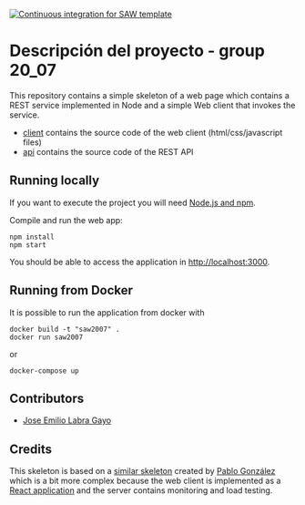 [![Continuous integration for SAW template](https://github.com/sawmti/saw20_07/actions/workflows/ci.yml/badge.svg)](https://github.com/sawmti/saw20_07/actions/workflows/ci.yml)

# Descripción del proyecto - group 20_07

This repository contains a simple skeleton of a web page which contains a REST service implemented in Node and a simple Web client that invokes the service. 

- [client](https://github.com/sawmti/saw20_07/tree/main/client) contains the source code of the web client (html/css/javascript files)
- [api](https://github.com/sawmti/saw20_07/tree/main/api) contains the source code of the REST API
## Running locally

If you want to execute the project you will need 
[Node.js and npm](https://www.npmjs.com/get-npm). 

Compile and run the web app:

```
npm install
npm start
```

You should be able to access the application in [http://localhost:3000](http://localhost:3000).

## Running from Docker

It is possible to run the application from docker with

```
docker build -t "saw2007" .
docker run saw2007
```

or 

```
docker-compose up
```

## Contributors

- [Jose Emilio Labra Gayo](http://labra.weso.es)

## Credits

This skeleton is based on a [similar skeleton](https://github.com/Arquisoft/radarin_0) created by [Pablo González](https://github.com/pglez82) which is a bit more complex because the web client is implemented as a [React application](https://reactjs.org/) and the server contains monitoring and load testing.
